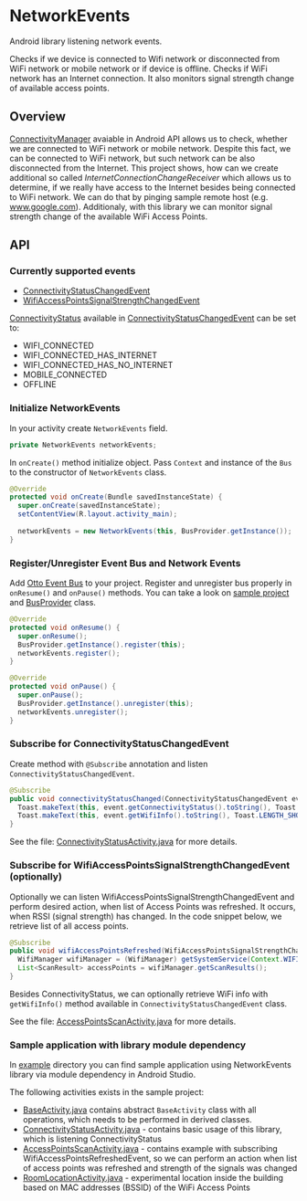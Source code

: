 NetworkEvents
===============================

Android library listening network events.

Checks if we device is connected to Wifi network or disconnected from WiFi network or mobile network or if device is offline. Checks if WiFi network has an Internet connection. It also monitors signal strength change of available access points.

## Overview
[ConnectivityManager](http://developer.android.com/reference/android/net/ConnectivityManager.html) avaiable in Android API allows us to check, whether we are connected to WiFi network or mobile network. Despite this fact, we can be connected to WiFi network, but such network can be also disconnected from the Internet. This project shows, how can we create additional so called _InternetConnectionChangeReceiver_ which allows us to determine, if we really have access to the Internet besides being connected to WiFi network. We can do that by pinging sample remote host (e.g. www.google.com). Additionaly, with this library we can monitor signal strength change of the available WiFi Access Points.

## API

### Currently supported events
* [ConnectivityStatusChangedEvent](https://github.com/pwittchen/NetworkEvents/blob/master/network-events-library/src/main/java/com/pwitchen/network/events/library/event/ConnectivityStatusChangedEvent.java)
* [WifiAccessPointsSignalStrengthChangedEvent](https://github.com/pwittchen/NetworkEvents/blob/master/network-events-library/src/main/java/com/pwitchen/network/events/library/event/WifiAccessPointsSignalStrengthChangedEvent.java)

[ConnectivityStatus](https://github.com/pwittchen/NetworkEvents/blob/master/network-events-library/src/main/java/com/pwitchen/network/events/library/receiver/ConnectivityStatus.java) available in [ConnectivityStatusChangedEvent](https://github.com/pwittchen/NetworkEvents/blob/master/network-events-library/src/main/java/com/pwitchen/network/events/library/event/ConnectivityStatusChangedEvent.java) can be set to:
* WIFI_CONNECTED
* WIFI_CONNECTED_HAS_INTERNET
* WIFI_CONNECTED_HAS_NO_INTERNET
* MOBILE_CONNECTED
* OFFLINE 

### Initialize NetworkEvents

In your activity create `NetworkEvents` field.

```java
private NetworkEvents networkEvents;
```

In `onCreate()` method initialize object.
Pass `Context` and instance of the `Bus` to the constructor of `NetworkEvents` class.

```java
@Override
protected void onCreate(Bundle savedInstanceState) {
  super.onCreate(savedInstanceState);
  setContentView(R.layout.activity_main);
  
  networkEvents = new NetworkEvents(this, BusProvider.getInstance());
}
```

### Register/Unregister Event Bus and Network Events

Add [Otto Event Bus](http://square.github.io/otto/) to your project. Register and unregister bus properly in `onResume()` and `onPause()` methods. You can take a look on [sample project](https://github.com/pwittchen/NetworkEvents/tree/master/example) and [BusProvider](https://github.com/pwittchen/NetworkEvents/blob/master/example/src/main/java/pwittchen/com/networkevents/provider/BusProvider.java) class.

```java
@Override
protected void onResume() {
  super.onResume();
  BusProvider.getInstance().register(this);
  networkEvents.register();
}

@Override
protected void onPause() {
  super.onPause();
  BusProvider.getInstance().unregister(this);
  networkEvents.unregister();
}
```

### Subscribe for ConnectivityStatusChangedEvent

Create method with `@Subscribe` annotation and listen `ConnectivityStatusChangedEvent`.

```java
@Subscribe
public void connectivityStatusChanged(ConnectivityStatusChangedEvent event) {
  Toast.makeText(this, event.getConnectivityStatus().toString(), Toast.LENGTH_SHORT).show();
  Toast.makeText(this, event.getWifiInfo().toString(), Toast.LENGTH_SHORT).show();
}
```

See the file: [ConnectivityStatusActivity.java](https://github.com/pwittchen/NetworkEvents/blob/master/example/src/main/java/pwittchen/com/networkevents/activity/ConnectivityStatusActivity.java) for more details.

### Subscribe for WifiAccessPointsSignalStrengthChangedEvent (optionally)

Optionally we can listen WifiAccessPointsSignalStrengthChangedEvent and perform desired action, when list of Access Points was refreshed. It occurs, when RSSI (signal strength) has changed. In the code snippet below, we retrieve list of all access points.

```java
@Subscribe
public void wifiAccessPointsRefreshed(WifiAccessPointsSignalStrengthChangedEvent event) {
  WifiManager wifiManager = (WifiManager) getSystemService(Context.WIFI_SERVICE);
  List<ScanResult> accessPoints = wifiManager.getScanResults();
}
```

Besides ConnectivityStatus, we can optionally retrieve WiFi info with `getWifiInfo()` method available in `ConnectivityStatusChangedEvent` class.

See the file: [AccessPointsScanActivity.java](https://github.com/pwittchen/NetworkEvents/blob/master/example/src/main/java/pwittchen/com/networkevents/activity/AccessPointsScanActivity.java) for more details.

### Sample application with library module dependency
In [example](https://github.com/pwittchen/NetworkEvents/tree/master/example) directory you can find sample application using NetworkEvents library via module dependency in Android Studio.

The following activities exists in the sample project:
* [BaseActivity.java](https://github.com/pwittchen/NetworkEvents/blob/master/example/src/main/java/pwittchen/com/networkevents/activity/BaseActivity.java) contains abstract `BaseActivity` class with all operations, which needs to be performed in derived classes.
* [ConnectivityStatusActivity.java](https://github.com/pwittchen/NetworkEvents/blob/master/example/src/main/java/pwittchen/com/networkevents/activity/ConnectivityStatusActivity.java) - contains basic usage of this library, which is listening ConnectivityStatus
* [AccessPointsScanActivity.java](https://github.com/pwittchen/NetworkEvents/blob/master/example/src/main/java/pwittchen/com/networkevents/activity/AccessPointsScanActivity.java) - contains example with subscribing WifiAccessPointsRefreshedEvent, so we can perform an action when list of access points was refreshed and strength of the signals was changed
* [RoomLocationActivity.java](https://github.com/pwittchen/NetworkEvents/blob/master/example/src/main/java/pwittchen/com/networkevents/activity/RoomLocationActivity.java) - experimental location inside the building based on MAC addresses (BSSID) of the WiFi Access Points
